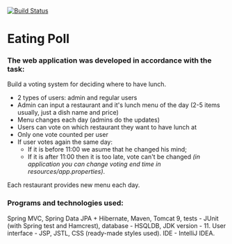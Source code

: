 
[![Build Status](https://travis-ci.org/AlexBezsh/eatingpoll.svg?branch=master)](https://travis-ci.org/AlexBezsh/eatingpoll)

# Eating Poll
### The web application was developed in accordance with the task:
Build a voting system for deciding where to have lunch.

 * 2 types of users: admin and regular users
 * Admin can input a restaurant and it's lunch menu of the day (2-5 items usually, just a dish name and price)
 * Menu changes each day (admins do the updates)
 * Users can vote on which restaurant they want to have lunch at
 * Only one vote counted per user
 * If user votes again the same day:
    - If it is before 11:00 we asume that he changed his mind;
    - If it is after 11:00 then it is too late, vote can't be changed _(in application you can change voting end time in resources/app.properties)_.
    
Each restaurant provides new menu each day.

### Programs and technologies used:
Spring MVC, Spring Data JPA + Hibernate, Maven, Tomcat 9, tests - JUnit (with Spring test and Hamcrest), database - HSQLDB, JDK version - 11. User interface - JSP, JSTL, CSS (ready-made styles used). IDE - IntelliJ IDEA.
